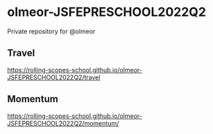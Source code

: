 # olmeor-JSFEPRESCHOOL2022Q2
Private repository for @olmeor

## Travel
https://rolling-scopes-school.github.io/olmeor-JSFEPRESCHOOL2022Q2/travel

## Momentum
https://rolling-scopes-school.github.io/olmeor-JSFEPRESCHOOL2022Q2/momentum/
